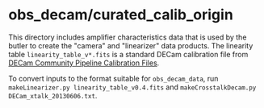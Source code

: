 obs_decam/curated_calib_origin
==============================

This directory includes amplifier characteristics data
that is used by the butler to create the "camera" and "linearizer" data products.
The linearity table `linearity_table_v*.fits` is a standard DECam calibration file from
[DECam Community Pipeline Calibration Files](http://www.ctio.noao.edu/noao/content/decam-calibration-files).

To convert inputs to the format suitable for `obs_decam_data`, run `makeLinearizer.py linearity_table_v0.4.fits` and `makeCrosstalkDecam.py DECam_xtalk_20130606.txt`.
